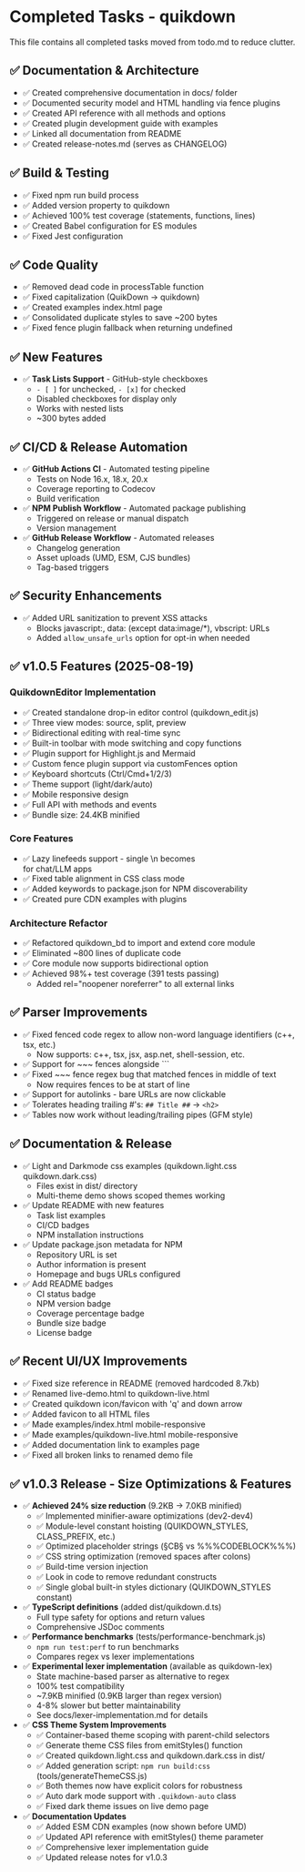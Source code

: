 # Completed Tasks - quikdown

This file contains all completed tasks moved from todo.md to reduce clutter.

## ✅ Documentation & Architecture
* ✅ Created comprehensive documentation in docs/ folder
* ✅ Documented security model and HTML handling via fence plugins
* ✅ Created API reference with all methods and options
* ✅ Created plugin development guide with examples
* ✅ Linked all documentation from README
* ✅ Created release-notes.md (serves as CHANGELOG)

## ✅ Build & Testing
* ✅ Fixed npm run build process
* ✅ Added version property to quikdown
* ✅ Achieved 100% test coverage (statements, functions, lines)
* ✅ Created Babel configuration for ES modules
* ✅ Fixed Jest configuration

## ✅ Code Quality
* ✅ Removed dead code in processTable function
* ✅ Fixed capitalization (QuikDown → quikdown)
* ✅ Created examples index.html page
* ✅ Consolidated duplicate styles to save ~200 bytes
* ✅ Fixed fence plugin fallback when returning undefined

## ✅ New Features
* ✅ **Task Lists Support** - GitHub-style checkboxes
  - `- [ ]` for unchecked, `- [x]` for checked
  - Disabled checkboxes for display only
  - Works with nested lists
  - ~300 bytes added

## ✅ CI/CD & Release Automation
* ✅ **GitHub Actions CI** - Automated testing pipeline
  - Tests on Node 16.x, 18.x, 20.x
  - Coverage reporting to Codecov
  - Build verification
* ✅ **NPM Publish Workflow** - Automated package publishing
  - Triggered on release or manual dispatch
  - Version management
* ✅ **GitHub Release Workflow** - Automated releases
  - Changelog generation
  - Asset uploads (UMD, ESM, CJS bundles)
  - Tag-based triggers

## ✅ Security Enhancements
* ✅ Added URL sanitization to prevent XSS attacks
  - Blocks javascript:, data: (except data:image/*), vbscript: URLs
  - Added `allow_unsafe_urls` option for opt-in when needed

## ✅ v1.0.5 Features (2025-08-19)

### QuikdownEditor Implementation
* ✅ Created standalone drop-in editor control (quikdown_edit.js)
* ✅ Three view modes: source, split, preview
* ✅ Bidirectional editing with real-time sync
* ✅ Built-in toolbar with mode switching and copy functions
* ✅ Plugin support for Highlight.js and Mermaid
* ✅ Custom fence plugin support via customFences option
* ✅ Keyboard shortcuts (Ctrl/Cmd+1/2/3)
* ✅ Theme support (light/dark/auto)
* ✅ Mobile responsive design
* ✅ Full API with methods and events
* ✅ Bundle size: 24.4KB minified

### Core Features
* ✅ Lazy linefeeds support - single \n becomes <br> for chat/LLM apps
* ✅ Fixed table alignment in CSS class mode
* ✅ Added keywords to package.json for NPM discoverability
* ✅ Created pure CDN examples with plugins

### Architecture Refactor
* ✅ Refactored quikdown_bd to import and extend core module
* ✅ Eliminated ~800 lines of duplicate code
* ✅ Core module now supports bidirectional option
* ✅ Achieved 98%+ test coverage (391 tests passing)
  - Added rel="noopener noreferrer" to all external links

## ✅ Parser Improvements  
* ✅ Fixed fenced code regex to allow non-word language identifiers (c++, tsx, etc.)
  - Now supports: c++, tsx, jsx, asp.net, shell-session, etc.
* ✅ Support for ~~~ fences alongside ```
* ✅ Fixed ~~~ fence regex bug that matched fences in middle of text
  - Now requires fences to be at start of line
* ✅ Support for autolinks - bare URLs are now clickable
* ✅ Tolerates heading trailing #'s: `## Title ##` → `<h2>`
* ✅ Tables now work without leading/trailing pipes (GFM style)

## ✅ Documentation & Release
* ✅ Light and Darkmode css examples (quikdown.light.css quikdown.dark.css)
  - Files exist in dist/ directory
  - Multi-theme demo shows scoped themes working
* ✅ Update README with new features
  - Task list examples
  - CI/CD badges
  - NPM installation instructions
* ✅ Update package.json metadata for NPM
  - Repository URL is set
  - Author information is present
  - Homepage and bugs URLs configured
* ✅ Add README badges
  - CI status badge
  - NPM version badge
  - Coverage percentage badge
  - Bundle size badge
  - License badge

## ✅ Recent UI/UX Improvements
* ✅ Fixed size reference in README (removed hardcoded 8.7kb)
* ✅ Renamed live-demo.html to quikdown-live.html
* ✅ Created quikdown icon/favicon with 'q' and down arrow
* ✅ Added favicon to all HTML files
* ✅ Made examples/index.html mobile-responsive
* ✅ Made examples/quikdown-live.html mobile-responsive
* ✅ Added documentation link to examples page
* ✅ Fixed all broken links to renamed demo file

## ✅ v1.0.3 Release - Size Optimizations & Features
* ✅ **Achieved 24% size reduction** (9.2KB → 7.0KB minified)
  - ✅ Implemented minifier-aware optimizations (dev2-dev4)
  - ✅ Module-level constant hoisting (QUIKDOWN_STYLES, CLASS_PREFIX, etc.)
  - ✅ Optimized placeholder strings (§CB§ vs %%%CODEBLOCK%%%)
  - ✅ CSS string optimization (removed spaces after colons)
  - ✅ Build-time version injection
  - ✅ Look in code to remove redundant constructs
  - ✅ Single global built-in styles dictionary (QUIKDOWN_STYLES constant)
* ✅ **TypeScript definitions** (added dist/quikdown.d.ts)
  - Full type safety for options and return values
  - Comprehensive JSDoc comments
* ✅ **Performance benchmarks** (tests/performance-benchmark.js)
  - `npm run test:perf` to run benchmarks
  - Compares regex vs lexer implementations
* ✅ **Experimental lexer implementation** (available as quikdown-lex)
  - State machine-based parser as alternative to regex
  - 100% test compatibility
  - ~7.9KB minified (0.9KB larger than regex version)
  - 4-8% slower but better maintainability
  - See docs/lexer-implementation.md for details
* ✅ **CSS Theme System Improvements**
  - ✅ Container-based theme scoping with parent-child selectors
  - ✅ Generate theme CSS files from emitStyles() function
  - ✅ Created quikdown.light.css and quikdown.dark.css in dist/
  - ✅ Added generation script: `npm run build:css` (tools/generateThemeCSS.js)
  - ✅ Both themes now have explicit colors for robustness
  - ✅ Auto dark mode support with `.quikdown-auto` class
  - ✅ Fixed dark theme issues on live demo page
* ✅ **Documentation Updates**
  - ✅ Added ESM CDN examples (now shown before UMD)
  - ✅ Updated API reference with emitStyles() theme parameter
  - ✅ Comprehensive lexer implementation guide
  - ✅ Updated release notes for v1.0.3